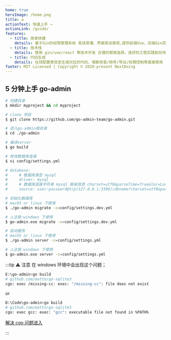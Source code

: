 ```yaml
---
home: true
heroImage: /home.png
title: a
actionText: 快速上手 →
actionLink: /guide/
features:
  - title: 简单快捷
    details: 基于Gin的权限管理系统 易读易懂、界面简洁美观,提供前端Vue、后端Gin完全分离的权限管理系统,5分钟既可以实现一个应用
  - title: 技术栈
    details: 使用 gin/vue/react 等技术开发 合理的框架选择，良好的工程实践助你持续产出高质量代码 基于Casbin的 RBAC 访问控制模型
  - title: 代码生成
    details: 在线配置表信息生成对应的代码，增删改查/排序/导出/权限控制等直接使用
footer: MIT Licensed | Copyright © 2020-present NextDoing
---
```


## 5 分钟上手 go-admin

```bash
# 创建目录
$ mkdir myproject && cd myproject

# clone 项目
$ git clone https://github.com/go-admin-team/go-admin.git

# 进入go-admin根目录
$ cd ./go-admin

# 编译server
$ go build

# 修改数据库连接
$ vi config/settings.yml

# database:
#     # 数据库类型 mysql
#     driver: mysql
#     # 数据库连接字符串 mysql 缺省信息 charset=utf8&parseTime=True&loc=Local&timeout=1000ms
#     source: user:password@tcp(127.0.0.1:3306)/dbname?charset=utf8&parseTime=True&loc=Local&timeout=1000ms

# 初始化数据库
# macOS or linux 下使用
$ ./go-admin migrate -c=config/settings.dev.yml

# ⚠️注意:windows 下使用
$ go-admin.exe migrate -c=config/settings.dev.yml

# 启动服务
# macOS or linux 下使用
$ ./go-admin server -c=config/settings.yml

# ⚠️注意:windows 下使用
$ go-admin.exe server -c=config/settings.yml
```

:::tip ⚠️ 注意
在 windows 环境中会出现这个问题；

```bash
E:\go-admin>go build
# github.com/mattn/go-sqlite3
cgo: exec /missing-cc: exec: "/missing-cc": file does not exist
```

or

```bash
D:\Code\go-admin>go build
# github.com/mattn/go-sqlite3
cgo: exec gcc: exec: "gcc": executable file not found in %PATH%
```

[解决 cgo 问题进入](/guide/other/faq.html#_5-cgo-exec-missing-cc-exec-missing-cc-file-does-not-exist)

:::
